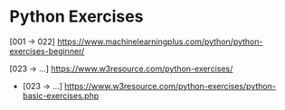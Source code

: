 # Python Exercises
[001 -> 022] https://www.machinelearningplus.com/python/python-exercises-beginner/

[023 -> ...]
https://www.w3resource.com/python-exercises/
* [023 -> ...] https://www.w3resource.com/python-exercises/python-basic-exercises.php